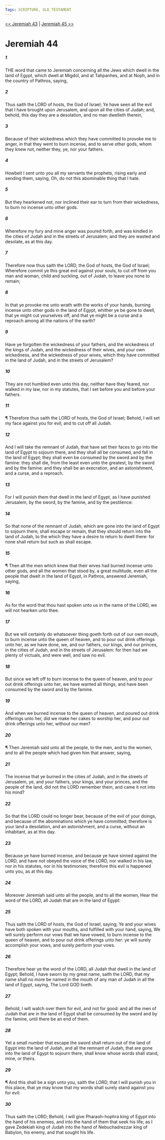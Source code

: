 ```yaml
---
Tags: SCRIPTURE, OLD_TESTAMENT
---
```


[<< Jeremiah 43](OLD_TESTAMENT/24_Jeremiah/Jeremiah_43.md) | [Jeremiah 45 >>](OLD_TESTAMENT/24_Jeremiah/Jeremiah_45.md)

# Jeremiah 44

##### 1
 THE word that came to Jeremiah concerning all the Jews which dwell in the land of Egypt, which dwell at Migdol, and at Tahpanhes, and at Noph, and in the country of Pathros, saying,
##### 2
 Thus saith the LORD of hosts, the God of Israel; Ye have seen all the evil that I have brought upon Jerusalem, and upon all the cities of Judah; and, behold, this day they are a desolation, and no man dwelleth therein,
##### 3
 Because of their wickedness which they have committed to provoke me to anger, in that they went to burn incense, and to serve other gods, whom they knew not, neither they, ye, nor your fathers.
##### 4
 Howbeit I sent unto you all my servants the prophets, rising early and sending them, saying, Oh, do not this abominable thing that I hate.
##### 5
 But they hearkened not, nor inclined their ear to turn from their wickedness, to burn no incense unto other gods.
##### 6
 Wherefore my fury and mine anger was poured forth, and was kindled in the cities of Judah and in the streets of Jerusalem; and they are wasted and desolate, as at this day.
##### 7
 Therefore now thus saith the LORD, the God of hosts, the God of Israel; Wherefore commit ye this great evil against your souls, to cut off from you man and woman, child and suckling, out of Judah, to leave you none to remain;
##### 8
 In that ye provoke me unto wrath with the works of your hands, burning incense unto other gods in the land of Egypt, whither ye be gone to dwell, that ye might cut yourselves off, and that ye might be a curse and a reproach among all the nations of the earth?
##### 9
 Have ye forgotten the wickedness of your fathers, and the wickedness of the kings of Judah, and the wickedness of their wives, and your own wickedness, and the wickedness of your wives, which they have committed in the land of Judah, and in the streets of Jerusalem?
##### 10
 They are not humbled even unto this day, neither have they feared, nor walked in my law, nor in my statutes, that I set before you and before your fathers.
##### 11
 ¶ Therefore thus saith the LORD of hosts, the God of Israel; Behold, I will set my face against you for evil, and to cut off all Judah.
##### 12
 And I will take the remnant of Judah, that have set their faces to go into the land of Egypt to sojourn there, and they shall all be consumed, and fall in the land of Egypt; they shall even be consumed by the sword and by the famine: they shall die, from the least even unto the greatest, by the sword and by the famine: and they shall be an execration, and an astonishment, and a curse, and a reproach.
##### 13
 For I will punish them that dwell in the land of Egypt, as I have punished Jerusalem, by the sword, by the famine, and by the pestilence:
##### 14
 So that none of the remnant of Judah, which are gone into the land of Egypt to sojourn there, shall escape or remain, that they should return into the land of Judah, to the which they have a desire to return to dwell there: for none shall return but such as shall escape.
##### 15
 ¶ Then all the men which knew that their wives had burned incense unto other gods, and all the women that stood by, a great multitude, even all the people that dwelt in the land of Egypt, in Pathros, answered Jeremiah, saying,
##### 16
 As for the word that thou hast spoken unto us in the name of the LORD, we will not hearken unto thee.
##### 17
 But we will certainly do whatsoever thing goeth forth out of our own mouth, to burn incense unto the queen of heaven, and to pour out drink offerings unto her, as we have done, we, and our fathers, our kings, and our princes, in the cities of Judah, and in the streets of Jerusalem: for then had we plenty of victuals, and were well, and saw no evil.
##### 18
 But since we left off to burn incense to the queen of heaven, and to pour out drink offerings unto her, we have wanted all things, and have been consumed by the sword and by the famine.
##### 19
 And when we burned incense to the queen of heaven, and poured out drink offerings unto her, did we make her cakes to worship her, and pour out drink offerings unto her, without our men?
##### 20
 ¶ Then Jeremiah said unto all the people, to the men, and to the women, and to all the people which had given him that answer, saying,
##### 21
 The incense that ye burned in the cities of Judah, and in the streets of Jerusalem, ye, and your fathers, your kings, and your princes, and the people of the land, did not the LORD remember them, and came it not into his mind?
##### 22
 So that the LORD could no longer bear, because of the evil of your doings, and because of the abominations which ye have committed; therefore is your land a desolation, and an astonishment, and a curse, without an inhabitant, as at this day.
##### 23
 Because ye have burned incense, and because ye have sinned against the LORD, and have not obeyed the voice of the LORD, nor walked in his law, nor in his statutes, nor in his testimonies; therefore this evil is happened unto you, as at this day.
##### 24
 Moreover Jeremiah said unto all the people, and to all the women, Hear the word of the LORD, all Judah that are in the land of Egypt:
##### 25
 Thus saith the LORD of hosts, the God of Israel, saying; Ye and your wives have both spoken with your mouths, and fulfilled with your hand, saying, We will surely perform our vows that we have vowed, to burn incense to the queen of heaven, and to pour out drink offerings unto her: ye will surely accomplish your vows, and surely perform your vows.
##### 26
 Therefore hear ye the word of the LORD, all Judah that dwell in the land of Egypt; Behold, I have sworn by my great name, saith the LORD, that my name shall no more be named in the mouth of any man of Judah in all the land of Egypt, saying, The Lord GOD liveth.
##### 27
 Behold, I will watch over them for evil, and not for good: and all the men of Judah that are in the land of Egypt shall be consumed by the sword and by the famine, until there be an end of them.
##### 28
 Yet a small number that escape the sword shall return out of the land of Egypt into the land of Judah, and all the remnant of Judah, that are gone into the land of Egypt to sojourn there, shall know whose words shall stand, mine, or theirs.
##### 29
 ¶ And this shall be a sign unto you, saith the LORD, that I will punish you in this place, that ye may know that my words shall surely stand against you for evil:
##### 30
 Thus saith the LORD; Behold, I will give Pharaoh-hophra king of Egypt into the hand of his enemies, and into the hand of them that seek his life; as I gave Zedekiah king of Judah into the hand of Nebuchadrezzar king of Babylon, his enemy, and that sought his life.
